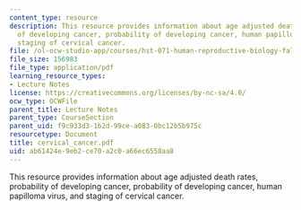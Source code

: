 ```yaml
---
content_type: resource
description: This resource provides information about age adjusted death rates, probability
  of developing cancer, probability of developing cancer, human papilloma virus, and
  staging of cervical cancer.
file: /ol-ocw-studio-app/courses/hst-071-human-reproductive-biology-fall-2005/ab61424e9eb2ce70a2c0a66ec6558aa8_cervical_cancer.pdf
file_size: 156983
file_type: application/pdf
learning_resource_types:
- Lecture Notes
license: https://creativecommons.org/licenses/by-nc-sa/4.0/
ocw_type: OCWFile
parent_title: Lecture Notes
parent_type: CourseSection
parent_uid: f9c933d3-1b2d-99ce-a083-0bc12b5b975c
resourcetype: Document
title: cervical_cancer.pdf
uid: ab61424e-9eb2-ce70-a2c0-a66ec6558aa8
---
```

This resource provides information about age adjusted death rates, probability of developing cancer, probability of developing cancer, human papilloma virus, and staging of cervical cancer.